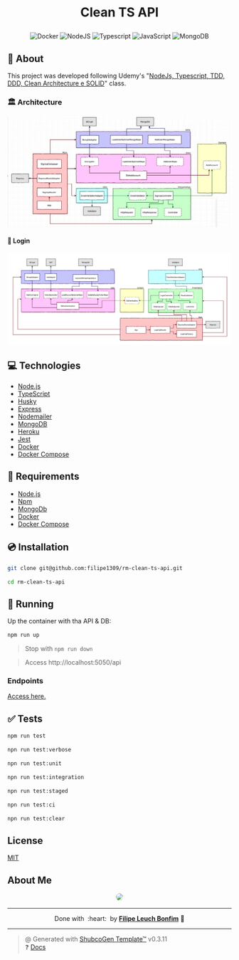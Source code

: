 # <p align="center">Clean TS API</p>

<p align="center">
    <img src="https://img.shields.io/badge/Tools-Docker-informational?style=flat-square&logo=docker&color=2496ED" alt="Docker" />
    <img src="https://img.shields.io/badge/Code-NodeJS-informational?style=flat-square&logo=node.js&color=339933" alt="NodeJS" />
    <img src="https://img.shields.io/badge/Code-Typescript-informational?style=flat-square&logo=typescript&color=3178C6" alt="Typescript" />
    <img src="https://img.shields.io/badge/Code-JavaScript-informational?style=flat-square&logo=javascript&color=F7DF1E" alt="JavaScript" />
    <img src="https://img.shields.io/badge/DB-MongoDB-informational?style=flat-square&logo=mongodb&color=47A248" alt="MongoDB" />
</p>

## 💬 About

This project was developed following Udemy's "[NodeJs, Typescript, TDD, DDD, Clean Architecture e SOLID](https://www.udemy.com/course/tdd-com-mango/)" class.


### 🏛 Architecture

![](arch.png)

#### 🔑 Login

![](arch_login.png)

## :computer: Technologies

- [Node.js](https://nodejs.org/en/)
- [TypeScript](https://www.typescriptlang.org/)
- [Husky](https://typicode.github.io/husky/#/)
- [Express](https://expressjs.com/)
- [Nodemailer](https://nodemailer.com/)
- [MongoDB](https://www.mongodb.com/)
- [Heroku](https://www.heroku.com/)
- [Jest](https://jestjs.io/)
- [Docker](https://www.docker.com/)
- [Docker Compose](https://docs.docker.com/compose/)

## :scroll: Requirements

- [Node.js](https://nodejs.org/en/)
- [Npm](https://www.npmjs.com/)
- [MongoDb](https://www.mongodb.com/)
- [Docker](https://www.docker.com/)
- [Docker Compose](https://docs.docker.com/compose/)

## :cd: Installation

```sh
git clone git@github.com:filipe1309/rm-clean-ts-api.git
```

```sh
cd rm-clean-ts-api
```

## :runner: Running

Up the container with tha API & DB:
```sh 
npm run up
```
> Stop with `npm run down`

> Access http://localhost:5050/api

### Endpoints

[Access here.](./api.http)

## :white_check_mark: Tests

```sh
npm run test
```
```sh
npn run test:verbose
```
```sh
npn run test:unit
```
```sh
npn run test:integration
```
```sh
npn run test:staged
```
```sh
npn run test:ci
```
```sh
npn run test:clear
```

<!-- 
## Contributing

Pull requests are welcome. For major changes, please open an issue first to discuss what you would like to change.

Please make sure to update tests as appropriate. -->

## License

[MIT](https://choosealicense.com/licenses/mit/)

## About Me

<p align="center">
    <a style="font-weight: bold" href="https://github.com/filipe1309/">
    <img style="border-radius:50%" width="100px; "src="https://github.com/filipe1309.png"/>
    </a>
</p>

---

<p align="center">
    Done with&nbsp;&nbsp;:heart:&nbsp;&nbsp;by <a style="font-weight: bold" href="https://github.com/filipe1309/">Filipe Leuch Bonfim</a> 🖖
</p>

---

> @ Generated with [ShubcoGen Template™](https://github.com/filipe1309/shubcogen-template) v0.3.11  
> ❓ [Docs](./.shub/README.md)
